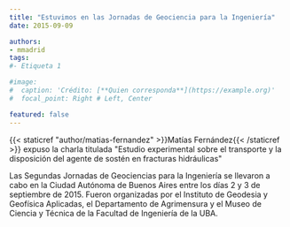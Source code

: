 ```yaml
---
title: "Estuvimos en las Jornadas de Geociencia para la Ingeniería"
date: 2015-09-09

authors:
- mmadrid
tags:
#- Etiqueta 1

#image:
#  caption: 'Crédito: [**Quien corresponda**](https://example.org)'
#  focal_point: Right # Left, Center

featured: false
---
```


{{< staticref "author/matias-fernandez" >}}Matías Fernández{{< /staticref >}} expuso
la charla titulada "Estudio experimental sobre el transporte y la disposición del
agente de sostén en fracturas hidráulicas"

<!--more-->

Las Segundas Jornadas de Geociencias para la Ingeniería se llevaron a cabo en la Ciudad
Autónoma de Buenos Aires entre los días 2 y 3 de septiembre de 2015. Fueron organizadas
por el Instituto de Geodesia y Geofísica Aplicadas, el Departamento de Agrimensura y el
Museo de Ciencia y Técnica de la Facultad de Ingeniería de la UBA.
